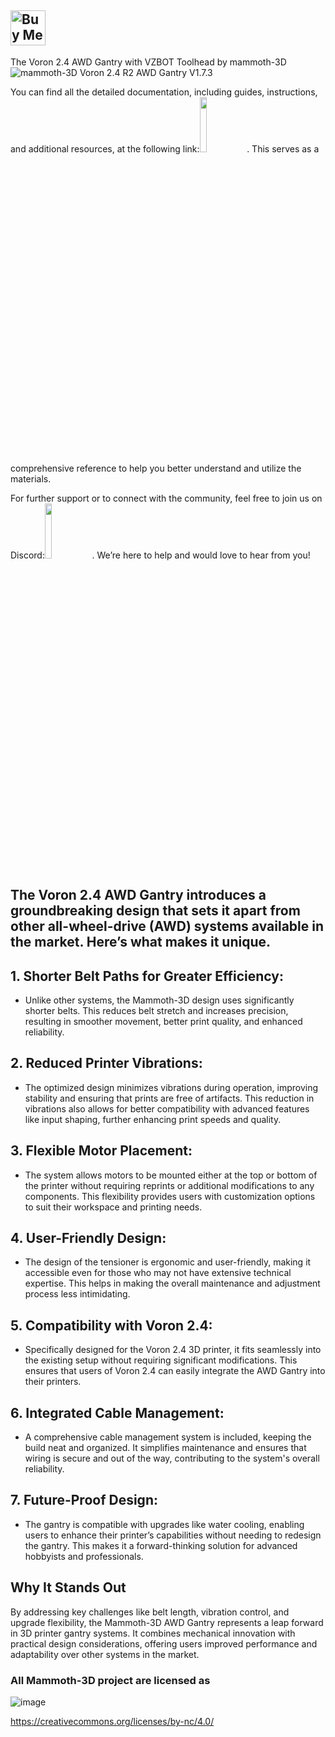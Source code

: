 ## <a href='https://ko-fi.com/mammoth3d' target='_blank'><img height='46' style='border:0px;height:56px;' src='https://az743702.vo.msecnd.net/cdn/kofi3.png?v=0' border='0' alt='Buy Me a Coffee at ko-fi.com' /></a>

The Voron 2.4 AWD Gantry with VZBOT Toolhead by mammoth-3D ![mammoth-3D Voron 2.4 R2 AWD Gantry V1.7.3](https://github.com/Mammoth-3D/Mammoth-FDM-MODs/blob/main/mammoth-3D_AWD_Gantry_1.7.3.png)

You can find all the detailed documentation, including guides, instructions, and additional resources, at the following link:[<img src="https://github.com/mammoth-3D/Mammoth-FDM-MODs/blob/main/Voron%203D%20Printers/mammoth-3D%20AWD%20Gantry%20V1.7.3/images/mammoth-3D%20Documentation.png" width="15%">](https://docs.mammoth-3d.ch "mammoth-3D Documentation"). This serves as a comprehensive reference to help you better understand and utilize the materials.

For further support or to connect with the community, feel free to join us on Discord:[<img src="https://github.com/mammoth-3D/Mammoth-FDM-MODs/blob/main/images/discord.png" width="15%">](https://discord.gg/3JxrSnGgsF "mammoth-3D Discord"). We’re here to help and would love to hear from you!

## The Voron 2.4 AWD Gantry introduces a groundbreaking design that sets it apart from other all-wheel-drive (AWD) systems available in the market. Here’s what makes it unique. ##

## 1. Shorter Belt Paths for Greater Efficiency: ##

- Unlike other systems, the Mammoth-3D design uses significantly shorter belts. This reduces belt stretch and increases precision, resulting in smoother movement, better print quality, and enhanced reliability.

## 2. Reduced Printer Vibrations: ##

- The optimized design minimizes vibrations during operation, improving stability and ensuring that prints are free of artifacts. This reduction in vibrations also allows for better compatibility with advanced features like input shaping, further enhancing print speeds and quality.

## 3. Flexible Motor Placement: ##

- The system allows motors to be mounted either at the top or bottom of the printer without requiring reprints or additional modifications to any components. This flexibility provides users with customization options to suit their workspace and printing needs.

## 4. User-Friendly Design: ##

- The design of the tensioner is ergonomic and user-friendly, making it accessible even for those who may not have extensive technical expertise. This helps in making the overall maintenance and adjustment process less intimidating.

## 5. Compatibility with Voron 2.4: ##

- Specifically designed for the Voron 2.4 3D printer, it fits seamlessly into the existing setup without requiring significant modifications. This ensures that users of Voron 2.4 can easily integrate the AWD Gantry into their printers.

## 6. Integrated Cable Management: ##

- A comprehensive cable management system is included, keeping the build neat and organized. It simplifies maintenance and ensures that wiring is secure and out of the way, contributing to the system's overall reliability.

## 7. Future-Proof Design: ##

- The gantry is compatible with upgrades like water cooling, enabling users to enhance their printer’s capabilities without needing to redesign the gantry. This makes it a forward-thinking solution for advanced hobbyists and professionals.

## Why It Stands Out ##

By addressing key challenges like belt length, vibration control, and upgrade flexibility, the Mammoth-3D AWD Gantry represents a leap forward in 3D printer gantry systems. It combines mechanical innovation with practical design considerations, offering users improved performance and adaptability over other systems in the market.

### All Mammoth-3D project are licensed as
![image](https://user-images.githubusercontent.com/37383368/139769027-7267da5b-7f58-499d-96bc-e41d164a3aac.png)


https://creativecommons.org/licenses/by-nc/4.0/